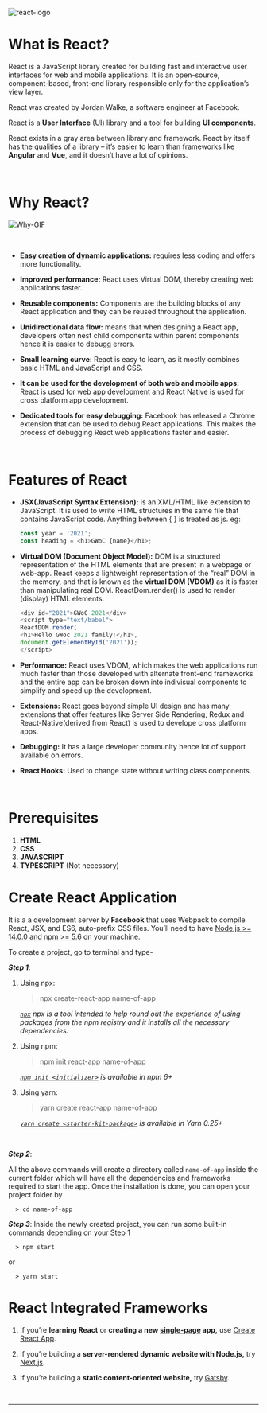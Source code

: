 
<p align="center">

![react-logo](https://miro.medium.com/max/2128/1*KN7zbaWkbm5E71zZWfTf7A.gif)

</p>

#  What is React?
   React is a JavaScript library created for building fast and interactive user interfaces for web and mobile applications. It is an open-source, component-based, front-end library responsible only for the application’s view layer. 

React was created by Jordan Walke, a software engineer at Facebook.

React is a  **User Interface**  (UI) library and a tool for building  **UI components**.

React exists in a gray area between library and framework. React by itself has the qualities of a library – it’s easier to learn than frameworks like **Angular** and **Vue**, and it doesn’t have a lot of opinions.

<p>&nbsp</p>

# Why React?

<p align="center">

![Why-GIF](https://www.topodigitalsea.com/wp-content/uploads/2018/11/But-Why-GIF-Image-Download-24.gif)

</p>

<p>&nbsp</p>

-   **Easy creation of dynamic applications:**  requires less coding and offers more functionality.

-   **Improved performance:**  React uses Virtual DOM, thereby creating web applications faster. 

-   **Reusable components:**  Components are the building blocks of any React application and they can be reused throughout the application.

-   **Unidirectional data flow:**  means that when designing a React app, developers often nest child components within parent components hence it is easier to debugg errors.

-   **Small learning curve:**  React is easy to learn, as it mostly combines basic HTML and JavaScript and CSS.

-   **It can be used for the development of both web and mobile apps:**  React is used for web app development and React Native is used for cross platform app development.

-   **Dedicated tools for easy debugging:**  Facebook has released a Chrome extension that can be used to debug React applications. This makes the process of debugging React web applications faster and easier.


<p>&nbsp</p>

# Features of React
- **JSX(JavaScript Syntax Extension):** is an XML/HTML like extension to JavaScript. It is used to write HTML structures in the same file that contains JavaScript code. Anything between { } is treated as js.
eg: 
	```js
	const year = '2021';
	const heading = <h1>GWoC {name}</h1>;
    ```

- **Virtual DOM (Document Object Model):** DOM is a structured representation of the HTML elements that are present in a webpage or web-app. React keeps a lightweight representation of the “real” DOM in the memory, and that is known as the **virtual DOM (VDOM)** as it is faster than manipulating real DOM. ReactDom.render() is used to render (display) HTML elements:
	
    ```js
	<div id="2021">GWoC 2021</div>  
	<script type="text/babel">  
	ReactDOM.render(  
	<h1>Hello GWoc 2021 family!</h1>,  
	document.getElementById('2021'));  
	</script>
	```

- **Performance:** React uses VDOM, which makes the web applications run much faster than those developed with alternate front-end frameworks and the entire app can be broken down into indivisual components to simplify and speed up the development.


- **Extensions:** React goes beyond simple UI design and has many extensions that offer features like Server Side Rendering, Redux and React-Native(derived from React) is used to develope cross platform apps.


- **Debugging:** It has a large developer community hence lot of support available on errors.


- **React Hooks:** Used to change state without writing class components.

<p>&nbsp</p>

# **Prerequisites**

1. **HTML**
2. **CSS**
3. **JAVASCRIPT**
4. **TYPESCRIPT** (Not necessory)

# Create React Application
It is a a development server by **Facebook** that uses Webpack to compile React, JSX, and ES6, auto-prefix CSS files.
You’ll need to have [Node.js >= 14.0.0 and npm >= 5.6](https://nodejs.org/en/) on your machine.

To create a project, go to terminal and type-

***Step 1***:

1. Using npx:
    > npx create-react-app name-of-app

   _[`npx`](https://medium.com/@maybekatz/introducing-npx-an-npm-package-runner-55f7d4bd282b)  npx is a tool intended to help round out the experience of using packages from the npm registry and it installs all the necessory dependencies._ 
  
  2. Using npm:
        > npm init react-app name-of-app
        
        _[`npm init <initializer>`]()  is available in npm 6+_
    
  3. Using yarn:
       > yarn create react-app name-of-app
      
       _[`yarn create <starter-kit-package>`](https://yarnpkg.com/lang/en/docs/cli/create/)  is available in Yarn 0.25+_


<p>&nbsp</p>

***Step 2***:

 All the above commands will create a directory called `name-of-app` inside the current folder which will have all the dependencies and frameworks required to start the app. Once the installation is done, you can open your project folder by
		          
	  > cd name-of-app 
	

***Step 3***: Inside the newly created project, you can run some built-in commands depending on your Step 1

	  > npm start

or

	  > yarn start

# React Integrated Frameworks

1.   If you’re  **learning React**  or  **creating a new  [single-page]()  app,**  use  [Create React App]().

2.   If you’re building a  **server-rendered dynamic website with Node.js,**  try  [Next.js](https://reactjs.org/docs/create-a-new-react-app.html#nextjs).

3.  If you’re building a  **static content-oriented website,**  try  [Gatsby](https://reactjs.org/docs/create-a-new-react-app.html#gatsby).

<p>&nbsp</p>

---

<p>&nbsp</p>
